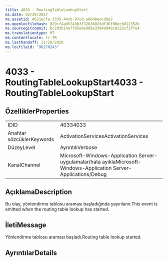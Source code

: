 ```yaml
---
title: 4033 - RoutingTableLookupStart
ms.date: 03/30/2017
ms.assetid: d621ecfe-3335-44cb-97cd-a6648eecd9e2
ms.openlocfilehash: 829cf4a05749b3f32636025df36f80ecb812352b
ms.sourcegitcommit: bc293b14af795e0e999e3304dd40c0222cf2ffe4
ms.translationtype: MT
ms.contentlocale: tr-TR
ms.lasthandoff: 11/26/2020
ms.locfileid: "96270243"
---
```

# <a name="4033---routingtablelookupstart"></a><span data-ttu-id="24518-102">4033 - RoutingTableLookupStart</span><span class="sxs-lookup"><span data-stu-id="24518-102">4033 - RoutingTableLookupStart</span></span>

## <a name="properties"></a><span data-ttu-id="24518-103">Özellikler</span><span class="sxs-lookup"><span data-stu-id="24518-103">Properties</span></span>  
  
|||  
|-|-|  
|<span data-ttu-id="24518-104">ID</span><span class="sxs-lookup"><span data-stu-id="24518-104">ID</span></span>|<span data-ttu-id="24518-105">4033</span><span class="sxs-lookup"><span data-stu-id="24518-105">4033</span></span>|  
|<span data-ttu-id="24518-106">Anahtar sözcükler</span><span class="sxs-lookup"><span data-stu-id="24518-106">Keywords</span></span>|<span data-ttu-id="24518-107">ActivationServices</span><span class="sxs-lookup"><span data-stu-id="24518-107">ActivationServices</span></span>|  
|<span data-ttu-id="24518-108">Düzey</span><span class="sxs-lookup"><span data-stu-id="24518-108">Level</span></span>|<span data-ttu-id="24518-109">Ayrıntılı</span><span class="sxs-lookup"><span data-stu-id="24518-109">Verbose</span></span>|  
|<span data-ttu-id="24518-110">Kanal</span><span class="sxs-lookup"><span data-stu-id="24518-110">Channel</span></span>|<span data-ttu-id="24518-111">Microsoft-Windows-Application Server-uygulamalar/hata ayıkla</span><span class="sxs-lookup"><span data-stu-id="24518-111">Microsoft-Windows-Application Server-Applications/Debug</span></span>|  
  
## <a name="description"></a><span data-ttu-id="24518-112">Açıklama</span><span class="sxs-lookup"><span data-stu-id="24518-112">Description</span></span>  

 <span data-ttu-id="24518-113">Bu olay, yönlendirme tablosu araması başladığında yayınlanır.</span><span class="sxs-lookup"><span data-stu-id="24518-113">This event is emitted when the routing table lookup has started.</span></span>  
  
## <a name="message"></a><span data-ttu-id="24518-114">İleti</span><span class="sxs-lookup"><span data-stu-id="24518-114">Message</span></span>  

 <span data-ttu-id="24518-115">Yönlendirme tablosu araması başladı.</span><span class="sxs-lookup"><span data-stu-id="24518-115">Routing table lookup started.</span></span>  
  
## <a name="details"></a><span data-ttu-id="24518-116">Ayrıntılar</span><span class="sxs-lookup"><span data-stu-id="24518-116">Details</span></span>
